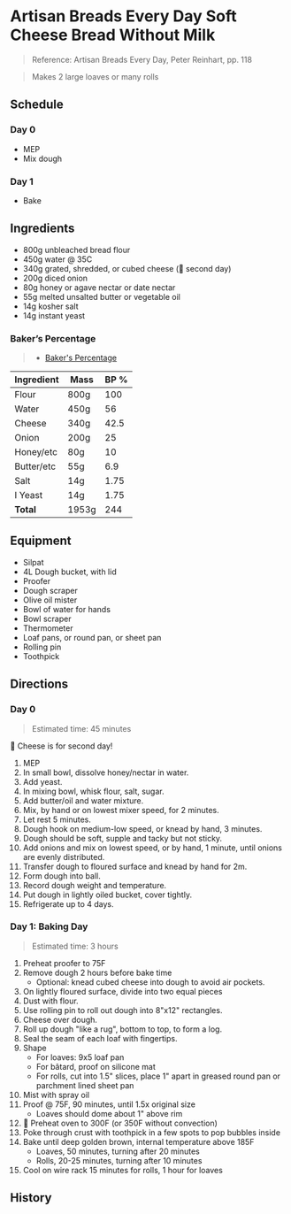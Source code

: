 # Artisan Breads Every Day Soft Cheese Bread Without Milk

> Reference: Artisan Breads Every Day, Peter Reinhart, pp. 118

> Makes 2 large loaves or many rolls


## Schedule

### Day 0

- MEP
- Mix dough

### Day 1

- Bake

## Ingredients

- 800g unbleached bread flour
- 450g water @ 35C
- 340g grated, shredded, or cubed cheese (🚨 second day)
- 200g diced onion
- 80g honey or agave nectar or date nectar
- 55g melted unsalted butter or vegetable oil
- 14g kosher salt
- 14g instant yeast

### Baker’s Percentage

> - [Baker's Percentage](https://www.kingarthurbaking.com/pro/reference/bakers-percentage)

| Ingredient | Mass    | BP %  |
| ---------- | ------- | ----- |
| Flour      | 800g    | 100   |
| Water      | 450g    | 56    |
| Cheese     | 340g    | 42.5  |
| Onion      | 200g    | 25    |
| Honey/etc  | 80g     | 10    |
| Butter/etc | 55g     | 6.9   |
| Salt       | 14g     | 1.75  |
| I Yeast    | 14g     | 1.75  |
| **Total**  | 1953g   | 244   |

## Equipment

- Silpat
- 4L Dough bucket, with lid
- Proofer
- Dough scraper
- Olive oil mister
- Bowl of water for hands
- Bowl scraper
- Thermometer
- Loaf pans, or round pan, or sheet pan
- Rolling pin
- Toothpick

## Directions

### Day 0

> Estimated time: 45 minutes

🚨 Cheese is for second day!

1. MEP
2. In small bowl, dissolve honey/nectar in water.
3. Add yeast.
4. In mixing bowl, whisk flour, salt, sugar.
5. Add butter/oil and water mixture.
6. Mix, by hand or on lowest mixer speed, for 2 minutes.
7. Let rest 5 minutes.
8. Dough hook on medium-low speed, or knead by hand, 3 minutes.
9. Dough should be soft, supple and tacky but not sticky.
10. Add onions and mix on lowest speed, or by hand, 1 minute, until onions are evenly distributed.
11. Transfer dough to floured surface and knead by hand for 2m.
12. Form dough into ball.
13. Record dough weight and temperature.
14. Put dough in lightly oiled bucket, cover tightly.
15. Refrigerate up to 4 days.

### Day 1: Baking Day

> Estimated time: 3 hours

1. Preheat proofer to 75F
2. Remove dough 2 hours before bake time
    - Optional: knead cubed cheese into dough to avoid air pockets.
3. On lightly floured surface, divide into two equal pieces
4. Dust with flour.
5. Use rolling pin to roll out dough into 8"x12" rectangles. 
6. Cheese over dough.
7. Roll up dough "like a rug", bottom to top, to form a log.
8. Seal the seam of each loaf with fingertips.
9. Shape
    - For loaves: 9x5 loaf pan
    - For bâtard, proof on silicone mat
    - For rolls, cut into 1.5" slices, place 1" apart in greased round pan or parchment lined sheet pan
10. Mist with spray oil
11. Proof @ 75F, 90 minutes, until 1.5x original size
    - Loaves should dome about 1" above rim
12. 🚨 Preheat oven to 300F (or 350F without convection)
13. Poke through crust with toothpick in a few spots to pop bubbles inside
14. Bake until deep golden brown, internal temperature above 185F
    - Loaves, 50 minutes, turning after 20 minutes
    - Rolls, 20-25 minutes, turning after 10 minutes
15. Cool on wire rack 15 minutes for rolls, 1 hour for loaves


## History
